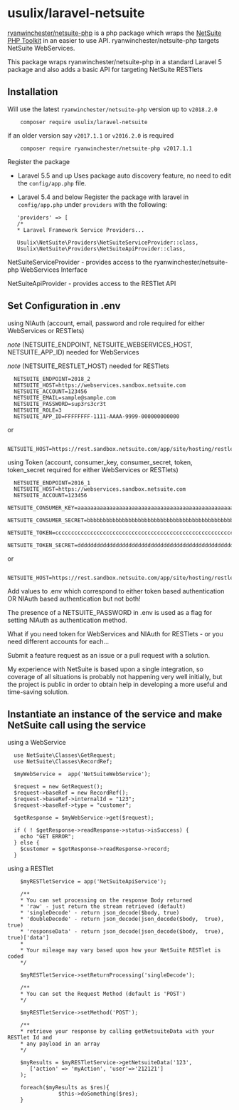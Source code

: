 # usulix/laravel-netsuite

[ryanwinchester/netsuite-php](https://github.com/ryanwinchester/netsuite-php) is a php package which 
wraps the [NetSuite PHP Toolkit](http://www.netsuite.com/portal/developers/resources/suitetalk-sample-applications.shtml)
in an easier to use API. ryanwinchester/netsuite-php targets NetSuite WebServices.
 
This package wraps ryanwinchester/netsuite-php in a standard Laravel 5 package and also adds a basic
API for targeting NetSuite RESTlets

## Installation

Will use the latest `ryanwinchester/netsuite-php` version up to `v2018.2.0` 

```
    composer require usulix/laravel-netsuite
```
if an older version say `v2017.1.1` or `v2016.2.0` is required
 ```
     composer require ryanwinchester/netsuite-php v2017.1.1
 ```


Register the package

- Laravel 5.5 and up Uses package auto discovery feature, no need to edit the `config/app.php` file.

- Laravel 5.4 and below Register the package with laravel in `config/app.php` under `providers` with the following:

```
   'providers' => [
   /*
   * Laravel Framework Service Providers...
   
   Usulix\NetSuite\Providers\NetSuiteServiceProvider::class,
   Usulix\NetSuite\Providers\NetSuiteApiProvider::class,
```

NetSuiteServiceProvider - provides access to the ryanwinchester/netsuite-php WebServices 
Interface 

NetSuiteApiProvider - provides access to the RESTlet API

## Set Configuration in .env
  using NlAuth (account, email, password and role required for either WebServices or RESTlets)
  
  _note_ (NETSUITE_ENDPOINT, NETSUITE_WEBSERVICES_HOST, NETSUITE_APP_ID) needed for WebServices
  
  _note_ (NETSUITE_RESTLET_HOST) needed for RESTlets
  
```
  NETSUITE_ENDPOINT=2018_2 
  NETSUITE_HOST=https://webservices.sandbox.netsuite.com
  NETSUITE_ACCOUNT=123456
  NETSUITE_EMAIL=sample@sample.com
  NETSUITE_PASSWORD=sup3rs3cr3t
  NETSUITE_ROLE=3
  NETSUITE_APP_ID=FFFFFFFF-1111-AAAA-9999-000000000000
```
or
```
  NETSUITE_HOST=https://rest.sandbox.netsuite.com/app/site/hosting/restlet.nl
```

using Token (account, consumer_key, consumer_secret, token, token_secret required for either WebServices or RESTlets)
  
```
  NETSUITE_ENDPOINT=2016_1 
  NETSUITE_HOST=https://webservices.sandbox.netsuite.com
  NETSUITE_ACCOUNT=123456
  NETSUITE_CONSUMER_KEY=aaaaaaaaaaaaaaaaaaaaaaaaaaaaaaaaaaaaaaaaaaaaaaaaaaaaaaaaaaaaaaaa
  NETSUITE_CONSUMER_SECRET=bbbbbbbbbbbbbbbbbbbbbbbbbbbbbbbbbbbbbbbbbbbbbbbbbbbbbbbbbbbbbbbb
  NETSUITE_TOKEN=cccccccccccccccccccccccccccccccccccccccccccccccccccccccccccccccc
  NETSUITE_TOKEN_SECRET=dddddddddddddddddddddddddddddddddddddddddddddddddddddddddddddddd
```
or
```
  NETSUITE_HOST=https://rest.sandbox.netsuite.com/app/site/hosting/restlet.nl
```

Add values to .env which correspond to either token based authentication OR NlAuth based authentication but not both!

The presence of a NETSUITE_PASSWORD in .env is used as a flag for setting NlAuth as authentication method.

What if you need token for WebServices and NlAuth for RESTlets - or you need different accounts for each...

Submit a feature request as an issue or a pull request with a solution. 

My experience with NetSuite is based upon a single integration, so coverage of all situations is 
probably not happening very well initially, but the project is public in order to obtain help in 
developing a more useful and time-saving solution.

## Instantiate an instance of the service and make NetSuite call using the service

using a WebService

```
  use NetSuite\Classes\GetRequest;
  use NetSuite\Classes\RecordRef;
  
  $myWebService =  app('NetSuiteWebService');
  
  $request = new GetRequest();
  $request->baseRef = new RecordRef();
  $request->baseRef->internalId = "123";
  $request->baseRef->type = "customer";
  
  $getResponse = $myWebService->get($request);
  
  if ( ! $getResponse->readResponse->status->isSuccess) {
    echo "GET ERROR";
  } else {
    $customer = $getResponse->readResponse->record;
  }

```

using a RESTlet

```
    $myRESTletService = app('NetSuiteApiService');
    
    /**
    * You can set processing on the response Body returned
    * 'raw' - just return the stream retrieved (default)
    * 'singleDecode' - return json_decode($body, true)
    * 'doubleDecode' - return json_decode(json_decode($body,  true), true)
    * 'responseData' - return json_decode(json_decode($body,  true), true)['data']
    *
    * Your mileage may vary based upon how your NetSuite RESTlet is coded
    */
    
    $myRESTletService->setReturnProcessing('singleDecode');
    
    /**
    * You can set the Request Method (default is 'POST')
    */
    
    $myRESTletService->setMethod('POST');
    
    /**
    * retrieve your response by calling getNetsuiteData with your RESTlet Id and
    * any payload in an array
    */
    
    $myResults = $myRESTletService->getNetsuiteData('123', 
       ['action' => 'myAction', 'user'=>'212121']
    );
    
    foreach($myResults as $res){
                $this->doSomething($res);
    }
```
